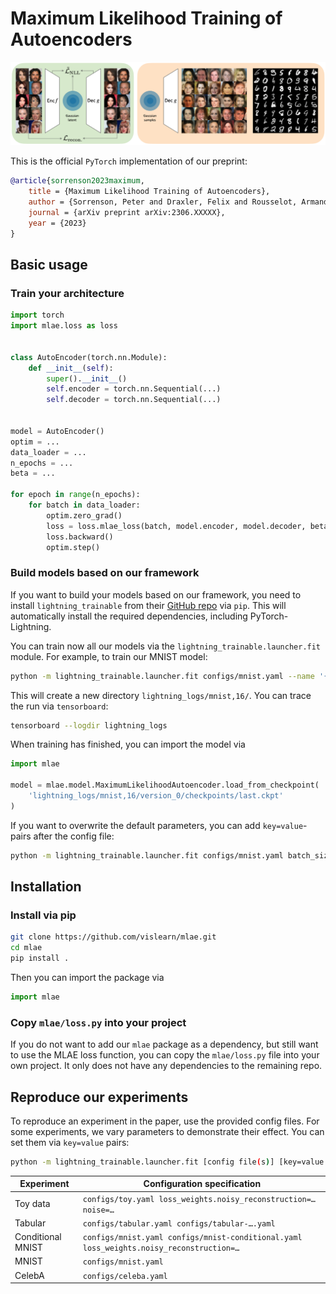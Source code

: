 # Maximum Likelihood Training of Autoencoders

![figs/mlae-overview.png](figs/mlae-overview.png)

This is the official `PyTorch` implementation of our preprint:

```bibtex
@article{sorrenson2023maximum,
    title = {Maximum Likelihood Training of Autoencoders},
    author = {Sorrenson, Peter and Draxler, Felix and Rousselot, Armand and Hummerich, Sander and Zimmermann, Lea and Köthe, Ullrich},
    journal = {arXiv preprint arXiv:2306.XXXXX},
    year = {2023}
}
```

## Basic usage

### Train your architecture 

```python
import torch
import mlae.loss as loss


class AutoEncoder(torch.nn.Module):
    def __init__(self):
        super().__init__()
        self.encoder = torch.nn.Sequential(...)
        self.decoder = torch.nn.Sequential(...)


model = AutoEncoder()
optim = ...
data_loader = ...
n_epochs = ...
beta = ...

for epoch in range(n_epochs):
    for batch in data_loader:
        optim.zero_grad()
        loss = loss.mlae_loss(batch, model.encoder, model.decoder, beta)
        loss.backward()
        optim.step()
```

### Build models based on our framework

If you want to build your models based on our framework, you need to install
`lightning_trainable` from their [GitHub repo](https://github.com/LarsKue/lightning-trainable)
via `pip`.
This will automatically install the required dependencies, including PyTorch-Lightning.

You can train now all our models via the `lightning_trainable.launcher.fit` module.
For example, to train our MNIST model:
```bash
python -m lightning_trainable.launcher.fit configs/mnist.yaml --name '{data_set[name]},{models[0][latent_dim]}'
```

This will create a new directory `lightning_logs/mnist,16/`. You can trace the run via `tensorboard`:
```bash
tensorboard --logdir lightning_logs
```

When training has finished, you can import the model via
```python
import mlae

model = mlae.model.MaximumLikelihoodAutoencoder.load_from_checkpoint(
    'lightning_logs/mnist,16/version_0/checkpoints/last.ckpt'
)
```

If you want to overwrite the default parameters, you can add `key=value`-pairs after the config file:
```bash
python -m lightning_trainable.launcher.fit configs/mnist.yaml batch_size=128 loss_weights.noisy_reconstruction=20 --name '{data_set[name]},{models[0][latent_dim]}'
```


## Installation

### Install via pip

```bash
git clone https://github.com/vislearn/mlae.git
cd mlae
pip install .
```

Then you can import the package via

```python
import mlae
```

### Copy `mlae/loss.py` into your project

If you do not want to add our `mlae` package as a dependency,
but still want to use the MLAE loss function,
you can copy the `mlae/loss.py` file into your own project.
It only does not have any dependencies to the remaining repo.

## Reproduce our experiments

To reproduce an experiment in the paper, use the provided config files.
For some experiments, we vary parameters to demonstrate their effect.
You can set them via `key=value` pairs:

```bash
python -m lightning_trainable.launcher.fit [config file(s)] [key=value pairs] --name '{data_set[name]},{models[0][latent_dim]}'
```

| Experiment        | Configuration specification                                                             |
|-------------------|-----------------------------------------------------------------------------------------|
| Toy data          | `configs/toy.yaml loss_weights.noisy_reconstruction=… noise=…`                          |
| Tabular           | `configs/tabular.yaml configs/tabular-….yaml`                                           |
| Conditional MNIST | `configs/mnist.yaml configs/mnist-conditional.yaml loss_weights.noisy_reconstruction=…` |
| MNIST             | `configs/mnist.yaml`                                                                    |
| CelebA            | `configs/celeba.yaml`                                                                   |